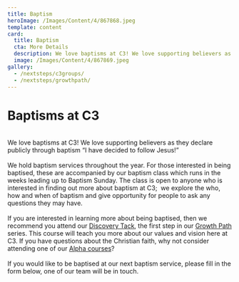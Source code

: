 ```yaml
---
title: Baptism
heroImage: /Images/Content/4/867868.jpeg
template: content
card:
  title: Baptism
  cta: More Details
  description: We love baptisms at C3! We love supporting believers as they declare publicly through baptism “I have decided to follow Jesus!”
  image: /Images/Content/4/867869.jpeg
gallery:
  - /nextsteps/c3groups/
  - /nextsteps/growthpath/
---
```


<h1>
Baptisms at C3</h1>
<br/>
We love baptisms at C3! We love supporting believers as they declare publicly through baptism “I have decided to follow Jesus!” <br/>
<br/>
We hold baptism services throughout the year. For those interested in being baptised, these are accompanied by our baptism class which runs in the weeks leading up to Baptism Sunday. The class is open to anyone who is interested in finding out more about baptism at C3;  we explore the who, how and when of baptism and give opportunity for people to ask any questions they may have.<br/>
 <br/>
If you are interested in learning more about being baptised, then we recommend you attend our <a href="/Articles/510347/Baptism.aspx">Discovery Tack</a>, the first step in our <a href="/Articles/510324/Growth_Path.aspx">Growth Path</a> series. This course will teach you more about our values and vision here at C3. If you have questions about the Christian faith, why not consider attending one of our <a href="/Articles/510348/Alpha_Course.aspx">Alpha courses</a>?<br/>
<br/>
If you would like to be baptised at our next baptism service, please fill in the form below, one of our team will be in touch.<br/>
